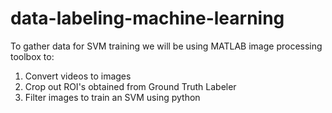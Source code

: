 # data-labeling-machine-learning
To gather data for SVM training we will be using MATLAB image processing toolbox to:
  1. Convert videos to images
  2. Crop out ROI's obtained from Ground Truth Labeler
  3. Filter images to train an SVM using python
